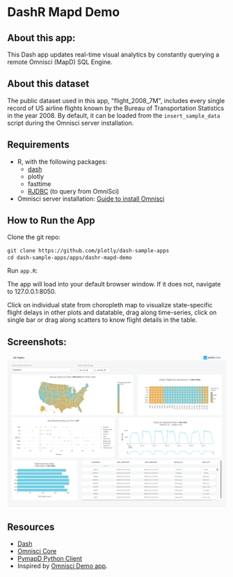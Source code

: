 # DashR Mapd Demo 

## About this app:
This Dash app updates real-time visual analytics by constantly querying a remote Omnisci (MapD) SQL Engine. 

## About this dataset

The public dataset used in this app, "flight_2008_7M", includes every single record of US airline flights known by the Bureau of Transportation Statistics in the year 2008. By default, it can be loaded from the `insert_sample_data` script during the Omnisci server installation.

## Requirements

* R, with the following packages:
  - [dash](https://github.com/plotly/dashR)
  - plotly
  - fasttime
  - [RJDBC](https://www.omnisci.com/docs/latest/6_rjdbc.html) (to query from OmniSci) 
* Omnisci server installation: [Guide to install Omnisci](https://www.omnisci.com/docs/latest/4_docker.html) 

## How to Run the App 

Clone the git repo:

```
git clone https://github.com/plotly/dash-sample-apps
cd dash-sample-apps/apps/dashr-mapd-demo
```

Run `app.R`:

The app will load into your default browser window. If it does not, navigate to 127.0.0.1:8050.

Click on individual state from choropleth map to visualize state-specific flight delays in other plots and datatable, drag along time-series, click on 
single bar or drag along scatters to know flight details in the table. 

## Screenshots:

![screenshot](assets/dashr-mapd-demo-screenshot.png)

## Resources

* [Dash](https://dash.plot.ly/)
* [Omnisci Core](https://www.omnisci.com/platform/core)
* [PymapD Python Client](https://pymapd.readthedocs.io/en/latest/)
* Inspired by [Omnisci Demo app](https://www.omnisci.com/demos/flights/#/dashboard/4?_k=ks7460).
